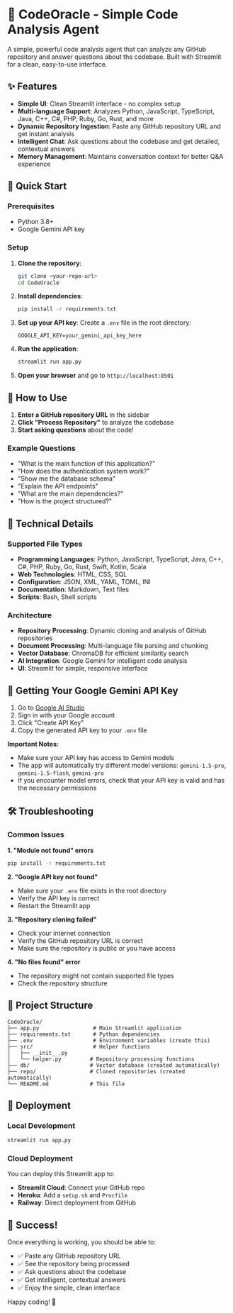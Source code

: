# 🤖 CodeOracle - Simple Code Analysis Agent

A simple, powerful code analysis agent that can analyze any GitHub repository and answer questions about the codebase. Built with Streamlit for a clean, easy-to-use interface.

## ✨ Features

- **Simple UI**: Clean Streamlit interface - no complex setup
- **Multi-language Support**: Analyzes Python, JavaScript, TypeScript, Java, C++, C#, PHP, Ruby, Go, Rust, and more
- **Dynamic Repository Ingestion**: Paste any GitHub repository URL and get instant analysis
- **Intelligent Chat**: Ask questions about the codebase and get detailed, contextual answers
- **Memory Management**: Maintains conversation context for better Q&A experience

## 🚀 Quick Start

### Prerequisites

- Python 3.8+
- Google Gemini API key

### Setup

1. **Clone the repository**:
   ```bash
   git clone <your-repo-url>
   cd CodeOracle
   ```

2. **Install dependencies**:
   ```bash
   pip install -r requirements.txt
   ```

3. **Set up your API key**:
   Create a `.env` file in the root directory:
   ```
   GOOGLE_API_KEY=your_gemini_api_key_here
   ```

4. **Run the application**:
   ```bash
   streamlit run app.py
   ```

5. **Open your browser** and go to `http://localhost:8501`

## 🎯 How to Use

1. **Enter a GitHub repository URL** in the sidebar
2. **Click "Process Repository"** to analyze the codebase
3. **Start asking questions** about the code!

### Example Questions

- "What is the main function of this application?"
- "How does the authentication system work?"
- "Show me the database schema"
- "Explain the API endpoints"
- "What are the main dependencies?"
- "How is the project structured?"

## 🔧 Technical Details

### Supported File Types

- **Programming Languages**: Python, JavaScript, TypeScript, Java, C++, C#, PHP, Ruby, Go, Rust, Swift, Kotlin, Scala
- **Web Technologies**: HTML, CSS, SQL
- **Configuration**: JSON, XML, YAML, TOML, INI
- **Documentation**: Markdown, Text files
- **Scripts**: Bash, Shell scripts

### Architecture

- **Repository Processing**: Dynamic cloning and analysis of GitHub repositories
- **Document Processing**: Multi-language file parsing and chunking
- **Vector Database**: ChromaDB for efficient similarity search
- **AI Integration**: Google Gemini for intelligent code analysis
- **UI**: Streamlit for simple, responsive interface

## 🔑 Getting Your Google Gemini API Key

1. Go to [Google AI Studio](https://makersuite.google.com/app/apikey)
2. Sign in with your Google account
3. Click "Create API Key"
4. Copy the generated API key to your `.env` file

**Important Notes:**
- Make sure your API key has access to Gemini models
- The app will automatically try different model versions: `gemini-1.5-pro`, `gemini-1.5-flash`, `gemini-pro`
- If you encounter model errors, check that your API key is valid and has the necessary permissions

## 🛠️ Troubleshooting

### Common Issues

**1. "Module not found" errors**
```bash
pip install -r requirements.txt
```

**2. "Google API key not found"**
- Make sure your `.env` file exists in the root directory
- Verify the API key is correct
- Restart the Streamlit app

**3. "Repository cloning failed"**
- Check your internet connection
- Verify the GitHub repository URL is correct
- Make sure the repository is public or you have access

**4. "No files found" error**
- The repository might not contain supported file types
- Check the repository structure

## 📁 Project Structure

```
CodeOracle/
├── app.py                 # Main Streamlit application
├── requirements.txt       # Python dependencies
├── .env                   # Environment variables (create this)
├── src/                   # Helper functions
│   ├── __init__.py
│   └── helper.py         # Repository processing functions
├── db/                   # Vector database (created automatically)
├── repo/                 # Cloned repositories (created automatically)
└── README.md             # This file
```

## 🚀 Deployment

### Local Development
```bash
streamlit run app.py
```

### Cloud Deployment
You can deploy this Streamlit app to:
- **Streamlit Cloud**: Connect your GitHub repo
- **Heroku**: Add a `setup.sh` and `Procfile`
- **Railway**: Direct deployment from GitHub

## 🎉 Success!

Once everything is working, you should be able to:
- ✅ Paste any GitHub repository URL
- ✅ See the repository being processed
- ✅ Ask questions about the codebase
- ✅ Get intelligent, contextual answers
- ✅ Enjoy the simple, clean interface

Happy coding! 🚀
